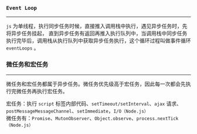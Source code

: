 ### `Event Loop`
***
`js` 为单线程，执行同步任务时候，直接推入调用栈中执行，遇见异步任务时，先将异步任务挂起，
直到异步任务有返回再推入执行队列中，当调用栈中同步任务执行完毕后，调用栈从执行队列中获取异步任务执行，这个循环过程叫做事件循环 `eventLoops` 。

### 微任务和宏任务
***
微任务和宏任务都属于异步任务。微任务优先级高于宏任务，因此每一次都会先执行完微任务再执行宏任务。    

宏任务：执行 `script` 标签内部代码、`setTimeout/setInterval`、`ajax` 请求、`postMessageMessageChannel`、`setImmediate`，`I/O（Node.js）`  
微任务有：`Promise`、`MutonObserver`、`Object.observe`、`process.nextTick（Node.js）`
